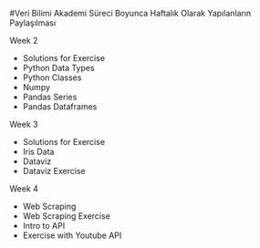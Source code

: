 #Veri Bilimi Akademi Süreci Boyunca Haftalık Olarak Yapılanların Paylaşılması 

Week 2
- Solutions for Exercise
- Python Data Types
- Python Classes
- Numpy
- Pandas Series
- Pandas Dataframes

Week 3
- Solutions for Exercise
- Iris Data
- Dataviz
- Dataviz Exercise

Week 4
- Web Scraping
- Web Scraping Exercise
- Intro to API
- Exercise with Youtube API
